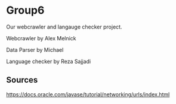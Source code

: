 # Group6
Our webcrawler and langauge checker project. 

Webcrawler by Alex Melnick 

Data Parser by Michael

Language checker by Reza Sajjadi

## Sources
https://docs.oracle.com/javase/tutorial/networking/urls/index.html
